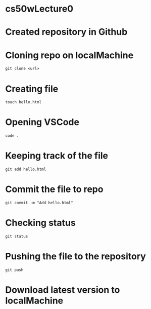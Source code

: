 # cs50wLecture0

# Created repository in Github
# Cloning repo on localMachine
```git clone <url>```

# Creating file
```touch hello.html```

# Opening VSCode
```code .```

# Keeping track of the file
```git add hello.html```

# Commit the file to repo
```git commit -m "Add hello.html"```

# Checking status
```git status```

# Pushing the file to the repository
```git push```

# Download latest version to localMachine
